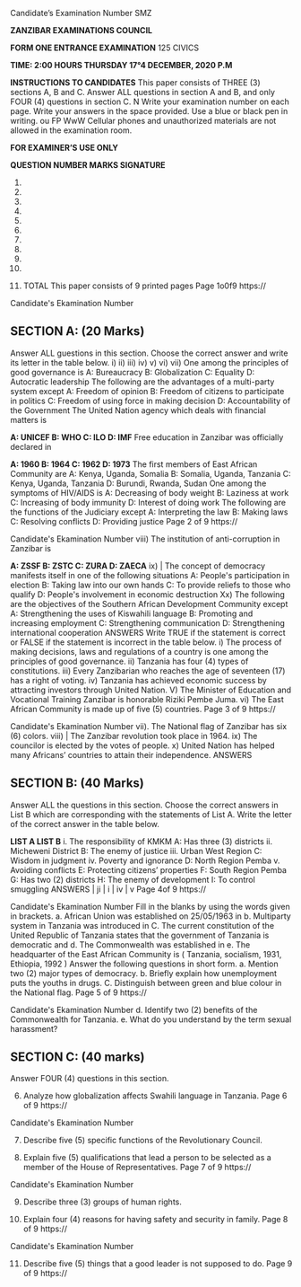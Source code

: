 Candidate’s Examination Number
SMZ

**ZANZIBAR EXAMINATIONS COUNCIL**

**FORM ONE ENTRANCE EXAMINATION**
125 CIVICS

**TIME: 2:00 HOURS THURSDAY 17°4 DECEMBER, 2020 P.M**

**INSTRUCTIONS TO CANDIDATES**
This paper consists of THREE (3) sections A, B and C.
Answer ALL questions in section A and B, and only FOUR (4) questions in section C.
N
Write your examination number on each page.
Write your answers in the space provided.
Use a blue or black pen in writing.
ou FP WwW
Cellular phones and unauthorized materials are not allowed in the examination room.

**FOR EXAMINER’S USE ONLY**

**QUESTION NUMBER MARKS SIGNATURE**

1.

2.

3.

4.

5.

6.

7.

8.

9.

10.

11. TOTAL
This paper consists of 9 printed pages
Page 1o0f9
https://

Candidate's Ekamination Number

## SECTION A: (20 Marks)
Answer ALL guestions in this section.
Choose the correct answer and write its letter in the table below.
i)
ii)
iii)
iv)
v)
vi)
vii)
One among the principles of good governance is
A: Bureaucracy B: Globalization
C: Equality D: Autocratic leadership
The following are the advantages of a multi-party system except
A: Freedom of opinion
B: Freedom of citizens to participate in politics
C: Freedom of using force in making decision
D: Accountability of the Government
The United Nation agency which deals with financial matters is

**A: UNICEF B: WHO C: ILO D: IMF**
Free education in Zanzibar was officially declared in

**A: 1960 B: 1964 C: 1962 D: 1973**
The first members of East African Community are
A: Kenya, Uganda, Somalia
B: Somalia, Uganda, Tanzania
C: Kenya, Uganda, Tanzania
D: Burundi, Rwanda, Sudan
One among the symptoms of HIV/AIDS is
A: Decreasing of body weight B: Laziness at work
C: Increasing of body immunity D: Interest of doing work
The following are the functions of the Judiciary except
A: Interpreting the law B: Making laws
C: Resolving conflicts D: Providing justice
Page 2 of 9
https://

Candidate's Ekamination Number viii) The institution of anti-corruption in Zanzibar is

**A: ZSSF B: ZSTC C: ZURA D: ZAECA**
ix) | The concept of democracy manifests itself in one of the following situations
A: People's participation in election
B: Taking law into our own hands
C: To provide reliefs to those who qualify
D: People's involvement in economic destruction
Xx) The following are the objectives of the Southern African Development
Community except
A: Strengthening the uses of Kiswahili language
B: Promoting and increasing employment
C: Strengthening communication
D: Strengthening international cooperation
ANSWERS
Write TRUE if the statement is correct or FALSE if the statement is incorrect in the table below.
i) The process of making decisions, laws and regulations of a country is one among the principles of good governance.
ii) Tanzania has four (4) types of constitutions.
iii) Every Zanzibarian who reaches the age of seventeen (17) has a right of voting.
iv) Tanzania has achieved economic success by attracting investors through
United Nation.
V) The Minister of Education and Vocational Training Zanzibar is honorable Riziki
Pembe Juma.
vi) The East African Community is made up of five (5) countries.
Page 3 of 9
https://

Candidate's Ekamination Number vii). The National flag of Zanzibar has six (6) colors.
viii) | The Zanzibar revolution took place in 1964. 
ix) The councilor is elected by the votes of people.
x) United Nation has helped many Africans’ countries to attain their independence.
ANSWERS

## SECTION B: (40 Marks)
Answer ALL the questions in this section.
Choose the correct answers in List B which are corresponding with the statements of List A. Write the letter of the correct answer in the table below.

**LIST A LIST B**
i. The responsibility of KMKM A: Has three (3) districts ii. Micheweni District B: The enemy of justice iii. Urban West Region C: Wisdom in judgment iv. Poverty and ignorance D: North Region Pemba v. Avoiding conflicts E: Protecting citizens’ properties
F: South Region Pemba
G: Has two (2) districts
H: The enemy of development
I: To control smuggling
ANSWERS
| ji | i | iv | v
Page 4of 9
https://

Candidate's Ekamination Number
Fill in the blanks by using the words given in brackets.
a. African Union was established on 25/05/1963 in b. Multiparty system in Tanzania was introduced in
C. The current constitution of the United Republic of Tanzania states that the government of Tanzania is democratic and d. The Commonwealth was established in e. The headquarter of the East African Community is
( Tanzania, socialism, 1931, Ethiopia, 1992 )
Answer the following questions in short form.
a. Mention two (2) major types of democracy.
b. Briefly explain how unemployment puts the youths in drugs.
C. Distinguish between green and blue colour in the National flag.
Page 5 of 9
https://

Candidate's Ekamination Number d. Identify two (2) benefits of the Commonwealth for Tanzania.
e. What do you understand by the term sexual harassment?

## SECTION C: (40 marks)
Answer FOUR (4) questions in this section.

6. Analyze how globalization affects Swahili language in Tanzania.
Page 6 of 9
https://

Candidate's Ekamination Number

7. Describe five (5) specific functions of the Revolutionary Council.

8. Explain five (5) qualifications that lead a person to be selected as a member of the
House of Representatives.
Page 7 of 9
https://

Candidate's Ekamination Number

9. Describe three (3) groups of human rights.

10. Explain four (4) reasons for having safety and security in family.
Page 8 of 9
https://

Candidate's Ekamination Number

11. Describe five (5) things that a good leader is not supposed to do.
Page 9 of 9
https://